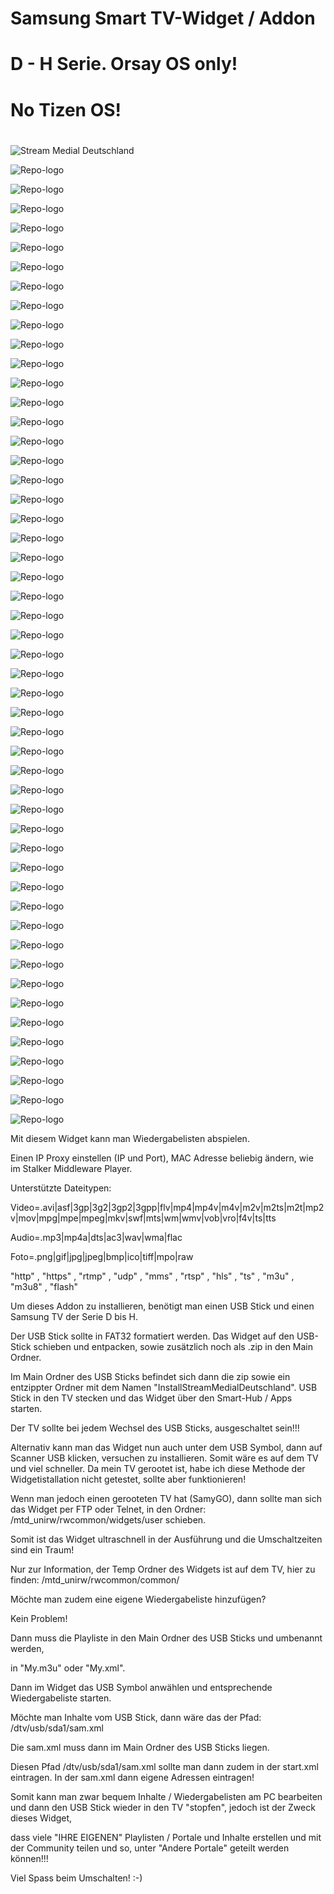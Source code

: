 # Samsung Smart TV-Widget / Addon
# D - H Serie. Orsay OS only!
# No Tizen OS!
#
![Stream Medial Deutschland](icon.png)

![Repo-logo](https://raw.githubusercontent.com/KDC-Community/Smart-Widget/main/Widget_Vorschau/1172.jpg)

![Repo-logo](https://raw.githubusercontent.com/KDC-Community/Smart-Widget/main/Widget_Vorschau/1173.jpg)

![Repo-logo](https://raw.githubusercontent.com/KDC-Community/Smart-Widget/main/Widget_Vorschau/1174.jpg)

![Repo-logo](https://raw.githubusercontent.com/KDC-Community/Smart-Widget/main/Widget_Vorschau/1175.jpg)

![Repo-logo](https://raw.githubusercontent.com/KDC-Community/Smart-Widget/main/Widget_Vorschau/1176.jpg)

![Repo-logo](https://raw.githubusercontent.com/KDC-Community/Smart-Widget/main/Widget_Vorschau/1177.jpg)

![Repo-logo](https://raw.githubusercontent.com/KDC-Community/Smart-Widget/main/Widget_Vorschau/1178.jpg)

![Repo-logo](https://raw.githubusercontent.com/KDC-Community/Smart-Widget/main/Widget_Vorschau/1179.jpg)

![Repo-logo](https://raw.githubusercontent.com/KDC-Community/Smart-Widget/main/Widget_Vorschau/1180.jpg)

![Repo-logo](https://raw.githubusercontent.com/KDC-Community/Smart-Widget/main/Widget_Vorschau/1181.jpg)

![Repo-logo](https://raw.githubusercontent.com/KDC-Community/Smart-Widget/main/Widget_Vorschau/1182.jpg)

![Repo-logo](https://raw.githubusercontent.com/KDC-Community/Smart-Widget/main/Widget_Vorschau/1183.jpg)

![Repo-logo](https://raw.githubusercontent.com/KDC-Community/Smart-Widget/main/Widget_Vorschau/1184.jpg)

![Repo-logo](https://raw.githubusercontent.com/KDC-Community/Smart-Widget/main/Widget_Vorschau/1185.jpg)

![Repo-logo](https://raw.githubusercontent.com/KDC-Community/Smart-Widget/main/Widget_Vorschau/1186.jpg)

![Repo-logo](https://raw.githubusercontent.com/KDC-Community/Smart-Widget/main/Widget_Vorschau/1187.jpg)

![Repo-logo](https://raw.githubusercontent.com/KDC-Community/Smart-Widget/main/Widget_Vorschau/1188.jpg)

![Repo-logo](https://raw.githubusercontent.com/KDC-Community/Smart-Widget/main/Widget_Vorschau/1189.jpg)

![Repo-logo](https://raw.githubusercontent.com/KDC-Community/Smart-Widget/main/Widget_Vorschau/1190.jpg)

![Repo-logo](https://raw.githubusercontent.com/KDC-Community/Smart-Widget/main/Widget_Vorschau/1191.jpg)

![Repo-logo](https://raw.githubusercontent.com/KDC-Community/Smart-Widget/main/Widget_Vorschau/1192.jpg)

![Repo-logo](https://raw.githubusercontent.com/KDC-Community/Smart-Widget/main/Widget_Vorschau/1193.jpg)

![Repo-logo](https://raw.githubusercontent.com/KDC-Community/Smart-Widget/main/Widget_Vorschau/1194.jpg)

![Repo-logo](https://raw.githubusercontent.com/KDC-Community/Smart-Widget/main/Widget_Vorschau/1195.jpg)

![Repo-logo](https://raw.githubusercontent.com/KDC-Community/Smart-Widget/main/Widget_Vorschau/1196.jpg)

![Repo-logo](https://raw.githubusercontent.com/KDC-Community/Smart-Widget/main/Widget_Vorschau/1197.jpg)

![Repo-logo](https://raw.githubusercontent.com/KDC-Community/Smart-Widget/main/Widget_Vorschau/1198.jpg)

![Repo-logo](https://raw.githubusercontent.com/KDC-Community/Smart-Widget/main/Widget_Vorschau/1199.jpg)

![Repo-logo](https://raw.githubusercontent.com/KDC-Community/Smart-Widget/main/Widget_Vorschau/1200.jpg)

![Repo-logo](https://raw.githubusercontent.com/KDC-Community/Smart-Widget/main/Widget_Vorschau/1201.jpg)

![Repo-logo](https://raw.githubusercontent.com/KDC-Community/Smart-Widget/main/Widget_Vorschau/1202.jpg)

![Repo-logo](https://raw.githubusercontent.com/KDC-Community/Smart-Widget/main/Widget_Vorschau/1203.jpg)

![Repo-logo](https://raw.githubusercontent.com/KDC-Community/Smart-Widget/main/Widget_Vorschau/1204.jpg)

![Repo-logo](https://raw.githubusercontent.com/KDC-Community/Smart-Widget/main/Widget_Vorschau/1205.jpg)

![Repo-logo](https://raw.githubusercontent.com/KDC-Community/Smart-Widget/main/Widget_Vorschau/1206.jpg)

![Repo-logo](https://raw.githubusercontent.com/KDC-Community/Smart-Widget/main/Widget_Vorschau/1207.jpg)

![Repo-logo](https://raw.githubusercontent.com/KDC-Community/Smart-Widget/main/Widget_Vorschau/1208.jpg)

![Repo-logo](https://raw.githubusercontent.com/KDC-Community/Smart-Widget/main/Widget_Vorschau/1209.jpg)

![Repo-logo](https://raw.githubusercontent.com/KDC-Community/Smart-Widget/main/Widget_Vorschau/1210.jpg)

![Repo-logo](https://raw.githubusercontent.com/KDC-Community/Smart-Widget/main/Widget_Vorschau/1211.jpg)

![Repo-logo](https://raw.githubusercontent.com/KDC-Community/Smart-Widget/main/Widget_Vorschau/1212.jpg)

![Repo-logo](https://raw.githubusercontent.com/KDC-Community/Smart-Widget/main/Widget_Vorschau/1213.jpg)

![Repo-logo](https://raw.githubusercontent.com/KDC-Community/Smart-Widget/main/Widget_Vorschau/1214.jpg)

![Repo-logo](https://raw.githubusercontent.com/KDC-Community/Smart-Widget/main/Widget_Vorschau/1215.jpg)

![Repo-logo](https://raw.githubusercontent.com/KDC-Community/Smart-Widget/main/Widget_Vorschau/1216.jpg)

![Repo-logo](https://raw.githubusercontent.com/KDC-Community/Smart-Widget/main/Widget_Vorschau/1217.jpg)

![Repo-logo](https://raw.githubusercontent.com/KDC-Community/Smart-Widget/main/Widget_Vorschau/1218.jpg)

![Repo-logo](https://raw.githubusercontent.com/KDC-Community/Smart-Widget/main/Widget_Vorschau/1219.jpg)

![Repo-logo](https://raw.githubusercontent.com/KDC-Community/Smart-Widget/main/Widget_Vorschau/1220.jpg)

![Repo-logo](https://raw.githubusercontent.com/KDC-Community/Smart-Widget/main/Widget_Vorschau/1221.jpg)






Mit diesem Widget kann man Wiedergabelisten abspielen.

Einen IP Proxy einstellen (IP und Port), MAC Adresse beliebig ändern, wie im Stalker Middleware Player.

Unterstützte Dateitypen:

Video=.avi|asf|3gp|3g2|3gp2|3gpp|flv|mp4|mp4v|m4v|m2v|m2ts|m2t|mp2v|mov|mpg|mpe|mpeg|mkv|swf|mts|wm|wmv|vob|vro|f4v|ts|tts

Audio=.mp3|mp4a|dts|ac3|wav|wma|flac

Foto=.png|gif|jpg|jpeg|bmp|ico|tiff|mpo|raw

 "http" , "https" , "rtmp" , "udp" , "mms" , "rtsp" , "hls" , "ts" , "m3u" , "m3u8" , "flash"

Um dieses Addon zu installieren, benötigt man einen USB Stick und einen Samsung TV der Serie D bis H.

Der USB Stick sollte in FAT32 formatiert werden. Das Widget auf den USB-Stick schieben und entpacken, sowie zusätzlich noch als .zip in den Main Ordner.

Im Main Ordner des USB Sticks befindet sich dann die zip sowie ein entzippter Ordner mit dem Namen "InstallStreamMedialDeutschland".
USB Stick in den TV stecken und das Widget über den Smart-Hub / Apps starten.

Der TV sollte bei jedem Wechsel des USB Sticks, ausgeschaltet sein!!!

Alternativ kann man das Widget nun auch unter dem USB Symbol, dann auf Scanner USB klicken, versuchen zu installieren.
Somit wäre es auf dem TV und viel schneller. Da mein TV gerootet ist, habe ich diese Methode der Widgetistallation nicht getestet, sollte aber funktionieren!

Wenn man jedoch einen gerooteten TV hat (SamyGO), dann sollte man sich das Widget per FTP oder Telnet, in den Ordner: /mtd_unirw/rwcommon/widgets/user schieben.

Somit ist das Widget ultraschnell in der Ausführung und die Umschaltzeiten sind ein Traum!


Nur zur Information, der Temp Ordner des Widgets ist auf dem TV, hier zu finden: 
/mtd_unirw/rwcommon/common/


Möchte man zudem eine eigene Wiedergabeliste hinzufügen?

Kein Problem!

Dann muss die Playliste in den Main Ordner des USB Sticks und umbenannt werden,

in "My.m3u" oder "My.xml".

Dann im Widget das USB Symbol anwählen und entsprechende Wiedergabeliste starten.

Möchte man Inhalte vom USB Stick, dann wäre das der Pfad: /dtv/usb/sda1/sam.xml

Die sam.xml muss dann im Main Ordner des USB Sticks liegen.

Diesen Pfad /dtv/usb/sda1/sam.xml sollte man dann zudem in der start.xml eintragen.
In der sam.xml dann eigene Adressen eintragen!

Somit kann man zwar bequem Inhalte / Wiedergabelisten am PC bearbeiten
und dann den USB Stick wieder in den TV "stopfen",
jedoch ist der Zweck dieses Widget, 

dass viele "IHRE EIGENEN" Playlisten / Portale und Inhalte erstellen und mit der Community teilen und so, unter "Andere Portale" geteilt werden können!!!



Viel Spass beim Umschalten! :-)